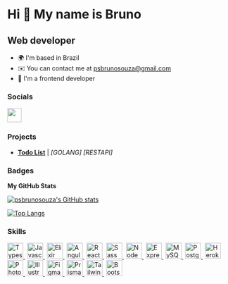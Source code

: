 Hi 👋 My name is Bruno
======================

Web developer
-------------

*   🌍  I'm based in Brazil
*   ✉️  You can contact me at [psbrunosouza@gmail.com](mailto:psbrunosouza@gmail.com)
*   🧠  I'm a frontend developer

### Socials

<p align="left"> <a href="https://www.linkedin.com/in/psbrunosouza" target="_blank" rel="noreferrer"><img src="https://raw.githubusercontent.com/danielcranney/readme-generator/main/public/icons/socials/linkedin.svg" width="32" height="32" /></a></p>

### Projects

- **[Todo List](https://github.com/psbrunosouza/todo-list-golang)** | *[GOLANG]* *[RESTAPI]* 

### Badges

<b>My GitHub Stats</b>

<a href="http://www.github.com/psbrunosouza"><img src="https://github-readme-stats.vercel.app/api?username=psbrunosouza&show_icons=true&hide=&count_private=true&title_color=ef4444&text_color=ffffff&icon_color=3382ed&bg_color=1c1917&hide_border=true&show_icons=true" alt="psbrunosouza's GitHub stats" /></a>

[![Top Langs](https://github-readme-stats.vercel.app/api/top-langs?title_color=ef4444&hide_border=true&bg_color=1c1917&username=psbrunosouza&layout=compact&theme=dracula&hide=php,html,css,java,elixir)](https://github.com/psbrunosouza)

### Skills

<p align="left">
  <a style="padding-right: 5px" href="https://www.typescriptlang.org/" target="_blank" rel="noreferrer">
    <img 
         src="https://raw.githubusercontent.com/danielcranney/readme-generator/main/public/icons/skills/typescript-colored.svg" 
         width="36" 
         height="36" 
         alt="Typescript" 
    />
  </a>
  
  <a style="padding-right: 5px" href="https://developer.mozilla.org/en-US/docs/Web/JavaScript" target="_blank" rel="noreferrer">
    <img 
         src="https://raw.githubusercontent.com/danielcranney/readme-generator/main/public/icons/skills/javascript-colored.svg" 
         width="36" 
         height="36" 
         alt="Javascript" 
    />
  </a>
  
  <a style="padding-right: 5px" href="https://elixir-lang.org/" rel="nofollow">
    <img 
         src="https://camo.githubusercontent.com/2c7355785781464b9b6ad3b81a20c5e5490dfcb1e8c4d54cc9441eb35fcad790/68747470733a2f2f7777772e766563746f726c6f676f2e7a6f6e652f6c6f676f732f656c697869722d6c616e672f656c697869722d6c616e672d69636f6e2e737667" 
         alt="Elixir" 
         data-canonical-src="https://www.vectorlogo.zone/logos/elixir-lang/elixir-lang-icon.svg" 
         style="max-width: 100%;" 
         width="36" 
         height="36"
    />
  </a>
  
  <a style="padding-right: 5px" href="https://angular.io/" target="_blank" rel="noreferrer">
    <img 
         src="https://raw.githubusercontent.com/danielcranney/readme-generator/main/public/icons/skills/angularjs-colored.svg" 
         width="36" 
         height="36" 
         alt="Angular" 
    />
  </a>
  
  <a style="padding-right: 5px" href="https://reactjs.org/" target="_blank" rel="noreferrer">
    <img 
         src="https://raw.githubusercontent.com/danielcranney/readme-generator/main/public/icons/skills/react-colored.svg" 
         width="36" 
         height="36" 
         alt="React"
    />
  </a>
  
  <a style="padding-right: 5px" href="https://sass-lang.com/" target="_blank" rel="noreferrer">
    <img 
         src="https://raw.githubusercontent.com/danielcranney/readme-generator/main/public/icons/skills/sass-colored.svg" 
         width="36" 
         height="36" 
         alt="Sass"
    />
  </a>
  
  <a style="padding-right: 5px" href="https://nodejs.org/en/" target="_blank" rel="noreferrer">
    <img 
         src="https://raw.githubusercontent.com/danielcranney/readme-generator/main/public/icons/skills/nodejs-colored.svg" 
         width="36" 
         height="36" 
         alt="NodeJS" 
    />
  </a>
  
  <a style="padding-right: 5px" href="https://expressjs.com/" target="_blank" rel="noreferrer">
    <img 
         src="https://raw.githubusercontent.com/danielcranney/readme-generator/main/public/icons/skills/express-colored-dark.svg" 
         alt="Express" 
         style="max-width: 100%;" 
         width="36" 
         height="36"
    />
  </a>
  
  <a style="padding-right: 5px" href="https://www.mysql.com/" target="_blank" rel="noreferrer">
    <img 
         src="https://raw.githubusercontent.com/danielcranney/readme-generator/main/public/icons/skills/mysql-colored.svg" 
         width="36" 
         height="36" 
         alt="MySQL" 
    />
  </a>
  
  <a style="padding-right: 5px" href="https://www.postgresql.org/" target="_blank" rel="noreferrer">
    <img 
         src="https://raw.githubusercontent.com/danielcranney/readme-generator/main/public/icons/skills/postgresql-colored.svg" 
         width="36" 
         height="36" 
         alt="PostgreSQL" 
    />
  </a>
  
  <a style="padding-right: 5px" href="https://www.heroku.com/" target="_blank" rel="noreferrer">
    <img 
         src="https://raw.githubusercontent.com/danielcranney/readme-generator/main/public/icons/skills/heroku-colored.svg" 
         width="36" 
         height="36" 
         alt="Heroku" 
    />
  </a>
  
  <a style="padding-right: 5px" href="https://www.adobe.com/uk/products/photoshop.html" target="_blank" rel="noreferrer">
    <img 
         src="https://raw.githubusercontent.com/danielcranney/readme-generator/main/public/icons/skills/photoshop-colored.svg" 
         width="36" 
         height="36" 
         alt="Photoshop" 
    />
  </a>
  
  <a style="padding-right: 5px" href="adobe.com/uk/products/illustrator.html" target="_blank" rel="noreferrer">
    <img 
         src="https://raw.githubusercontent.com/danielcranney/readme-generator/main/public/icons/skills/illustrator-colored.svg" 
         width="36" 
         height="36" 
         alt="Illustrator" 
    />
  </a>
  
  <a style="padding-right: 5px" href="https://www.figma.com/" target="_blank" rel="noreferrer">
    <img 
         src="https://raw.githubusercontent.com/danielcranney/readme-generator/main/public/icons/skills/figma-colored.svg" 
         width="36" 
         height="36" 
         alt="Figma" 
    />
  </a>
  
   <a style="padding-right: 5px" href="https://www.figma.com/" target="_blank" rel="noreferrer">
    <img 
         src="https://user-images.githubusercontent.com/45085894/174486317-e3505bf1-e8bf-45c0-b0b6-f886e5e3d758.png" 
         width="36" 
         height="36" 
         alt="Prisma" 
    />
  </a>
  
   <a style="padding-right: 5px" href="https://www.figma.com/" target="_blank" rel="noreferrer">
    <img 
         src="https://user-images.githubusercontent.com/45085894/174486384-831292dd-3ef3-4eb9-919a-5d2f18ab2f15.png" 
         width="36" 
         height="36" 
         alt="Tailwind" 
    />
  </a>
  
   
   <a style="padding-right: 5px" href="https://www.figma.com/" target="_blank" rel="noreferrer">
    <img 
         src="https://user-images.githubusercontent.com/45085894/174486478-de026ea6-fb50-4c1f-8445-19aab8268e72.png" 
         width="36" 
         height="36" 
         alt="Bootstrap" 
    />
  </a>
</p>
